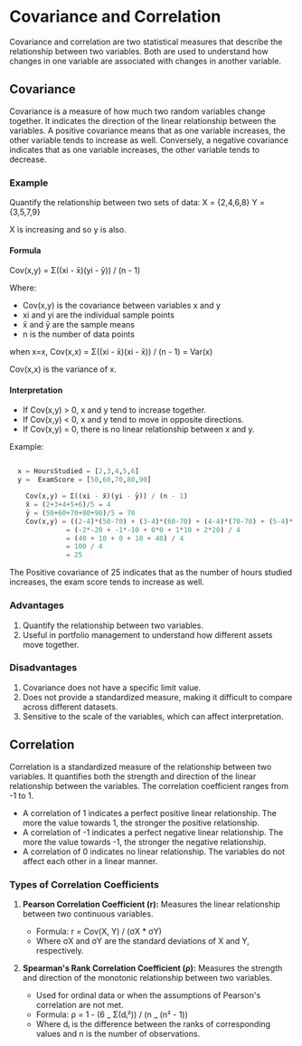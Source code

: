 # Covariance and Correlation

Covariance and correlation are two statistical measures that describe the relationship between two variables. Both are used to understand how changes in one variable are associated with changes in another variable.

## Covariance

Covariance is a measure of how much two random variables change together. It indicates the direction of the linear relationship between the variables. A positive covariance means that as one variable increases, the other variable tends to increase as well. Conversely, a negative covariance indicates that as one variable increases, the other variable tends to decrease.

### Example

Quantify the relationship between two sets of data:
X = {2,4,6,8}
Y = {3,5,7,9}

X is increasing and so y is also.

#### Formula

Cov(x,y) = Σ((xi - x̄)(yi - ȳ)) / (n - 1)

Where:

- Cov(x,y) is the covariance between variables x and y
- xi and yi are the individual sample points
- x̄ and ȳ are the sample means
- n is the number of data points

when x=x,
Cov(x,x) = Σ((xi - x̄)(xi - x̄)) / (n - 1) = Var(x)

Cov(x,x) is the variance of x.

#### Interpretation

- If Cov(x,y) > 0, x and y tend to increase together.
- If Cov(x,y) < 0, x and y tend to move in opposite directions.
- If Cov(x,y) = 0, there is no linear relationship between x and y.

Example:

```python

  x = HoursStudied = [2,3,4,5,6]
  y =  ExamScore = [50,60,70,80,90]

    Cov(x,y) = Σ((xi - x̄)(yi - ȳ)) / (n - 1)
    x̄ = (2+3+4+5+6)/5 = 4
    ȳ = (50+60+70+80+90)/5 = 70
    Cov(x,y) = ((2-4)*(50-70) + (3-4)*(60-70) + (4-4)*(70-70) + (5-4)*(80-70) + (6-4)*(90-70)) / (5 - 1)
              = (-2*-20 + -1*-10 + 0*0 + 1*10 + 2*20) / 4
              = (40 + 10 + 0 + 10 + 40) / 4
              = 100 / 4
              = 25

```

The Positive covariance of 25 indicates that as the number of hours studied increases, the exam score tends to increase as well.

### Advantages

1. Quantify the relationship between two variables.
2. Useful in portfolio management to understand how different assets move together.

### Disadvantages

1. Covariance does not have a specific limit value.
2. Does not provide a standardized measure, making it difficult to compare across different datasets.
3. Sensitive to the scale of the variables, which can affect interpretation.

## Correlation

Correlation is a standardized measure of the relationship between two variables. It quantifies both the strength and direction of the linear relationship between the variables. The correlation coefficient ranges from -1 to 1.

- A correlation of 1 indicates a perfect positive linear relationship. The more the value towards 1, the stronger the positive relationship.
- A correlation of -1 indicates a perfect negative linear relationship. The more the value towards -1, the stronger the negative relationship.
- A correlation of 0 indicates no linear relationship. The variables do not affect each other in a linear manner.

### Types of Correlation Coefficients

1. **Pearson Correlation Coefficient (r):** Measures the linear relationship between two continuous variables.

   - Formula: r = Cov(X, Y) / (σX \* σY)
   - Where σX and σY are the standard deviations of X and Y, respectively.

2. **Spearman's Rank Correlation Coefficient (ρ):** Measures the strength and direction of the monotonic relationship between two variables.
   - Used for ordinal data or when the assumptions of Pearson's correlation are not met.
   - Formula: ρ = 1 - (6 _ Σ(dᵢ²)) / (n _ (n² - 1))
   - Where dᵢ is the difference between the ranks of corresponding values and n is the number of observations.
